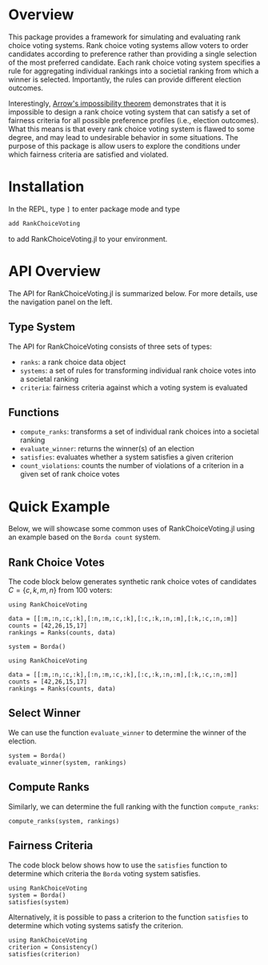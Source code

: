 # Overview

This package provides a framework for simulating and evaluating rank choice voting systems. Rank choice voting systems allow voters to order candidates according to preference rather than providing a single selection of the most preferred candidate. Each rank choice voting system specifies a rule for aggregating individual rankings into a societial ranking from which a winner is selected. Importantly, the rules can provide different election outcomes. 

Interestingly, [Arrow's impossibility theorem](https://en.wikipedia.org/wiki/Arrow%27s_impossibility_theorem) demonstrates that it is impossible to design a rank choice voting system that can satisfy a set of fairness criteria for all possible preference profiles (i.e., election outcomes). What this means is that every rank choice voting system is flawed to some degree, and may lead to undesirable behavior in some situations. The purpose of this package is allow users to explore the conditions under which fairness criteria are satisfied and violated.

# Installation

In the REPL, type `]` to enter package mode and type

```julia 
add RankChoiceVoting
```
to add RankChoiceVoting.jl to your environment.

# API Overview

The API for RankChoiceVoting.jl is summarized below. For more details, use the navigation panel on the left.
## Type System

The API for RankChoiceVoting consists of three sets of types: 

- `ranks`: a rank choice data object
- `systems`: a set of rules for transforming individual rank choice votes into a societal ranking
- `criteria`: fairness criteria against which a voting system is evaluated 

## Functions

- `compute_ranks`: transforms a set of individual rank choices into a societal ranking
- `evaluate_winner`: returns the winner(s) of an election
- `satisfies`: evaluates whether a system satisfies a given criterion
- `count_violations`: counts the number of violations of a criterion in a given set of rank choice votes

# Quick Example
Below, we will showcase some common uses of RankChoiceVoting.jl using an example based on the `Borda count` system.

## Rank Choice Votes
The code block below generates synthetic rank choice votes of candidates $C = \{c,k,m,n\}$ from 100 voters:
```@setup index
using RankChoiceVoting

data = [[:m,:n,:c,:k],[:n,:m,:c,:k],[:c,:k,:n,:m],[:k,:c,:n,:m]]
counts = [42,26,15,17]
rankings = Ranks(counts, data)

system = Borda()
```

```@example index
using RankChoiceVoting

data = [[:m,:n,:c,:k],[:n,:m,:c,:k],[:c,:k,:n,:m],[:k,:c,:n,:m]]
counts = [42,26,15,17]
rankings = Ranks(counts, data)
```
## Select Winner
We can use the function `evaluate_winner` to determine the winner of the election.
```@example index
system = Borda()
evaluate_winner(system, rankings)
```
## Compute Ranks

Similarly, we can determine the full ranking with the function `compute_ranks`:

```@example index
compute_ranks(system, rankings)
```
## Fairness Criteria

The code block below shows how to use the `satisfies` function to determine which criteria the `Borda` voting system satisfies.
```@example 
using RankChoiceVoting
system = Borda()
satisfies(system)
```

Alternatively, it is possible to pass a criterion to the function `satisfies` to determine which voting systems satisfy the criterion.
```@example 
using RankChoiceVoting
criterion = Consistency()
satisfies(criterion)
```